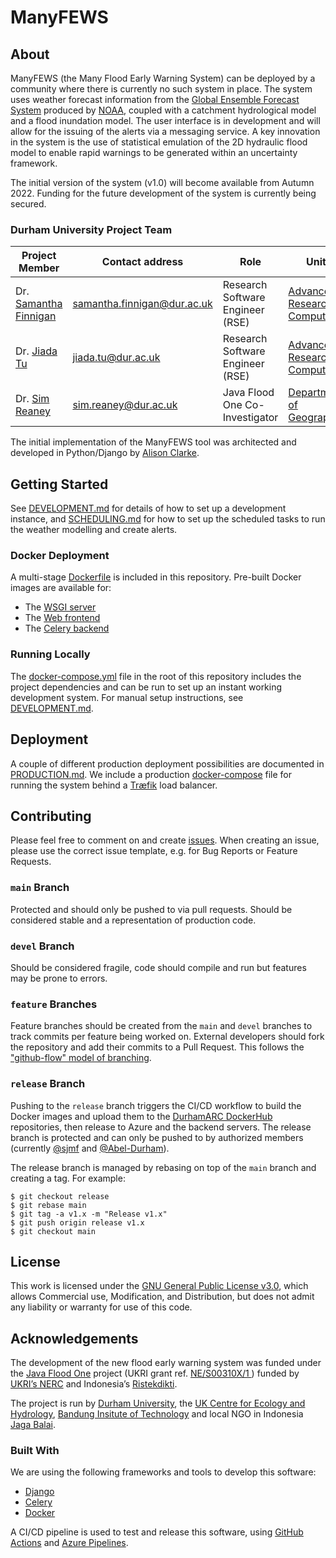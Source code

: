 # ManyFEWS
## About

ManyFEWS (the Many Flood Early Warning System) can be deployed by a community where there is currently no such system in place. The system uses weather forecast information from the [Global Ensemble Forecast System](https://www.ncei.noaa.gov/products/weather-climate-models/global-ensemble-forecast) produced by [NOAA](https://www.noaa.gov), coupled with a catchment hydrological model and a flood inundation model. The user interface is in development and will allow for the issuing of the alerts via a messaging service. A key innovation in the system is the use of statistical emulation of the 2D hydraulic flood model to enable rapid warnings to be generated within an uncertainty framework.

The initial version of the system (v1.0) will become available from Autumn 2022. Funding for the future development of the system is currently being secured.

### Durham University Project Team

| Project Member                                   | Contact address                                                      | Role                             | Unit                                                                                |
|--------------------------------------------------|----------------------------------------------------------------------|----------------------------------|-------------------------------------------------------------------------------------|
| Dr. [Samantha Finnigan](https://github.com/sjmf) | [samantha.finnigan@dur.ac.uk](mailto:samantha.finnigan@durham.ac.uk) | Research Software Engineer (RSE) | [Advanced Research Computing](https://www.dur.ac.uk/arc/rse/)                       |
| Dr. [Jiada Tu](https://github.com/Abel-Durham)   | [jiada.tu@dur.ac.uk](mailto:jiada.tu@durham.ac.uk)                   | Research Software Engineer (RSE) | [Advanced Research Computing](https://www.dur.ac.uk/arc/rse/)                       |
| Dr. [Sim Reaney](https://github.com/simreaney)   | [sim.reaney@dur.ac.uk](mailto:sim.reaney@durham.ac.uk)               | Java Flood One Co-Investigator   | [Department of Geography](https://www.durham.ac.uk/departments/academic/geography/) |

The initial implementation of the ManyFEWS tool was architected and developed in Python/Django by [Alison Clarke](https://github.com/alisonrclarke).

## Getting Started

See [DEVELOPMENT.md](DEVELOPMENT.md) for details of how to set up a development instance, and [SCHEDULING.md](SCHEDULING.md) for how to set up the scheduled tasks to run the weather modelling and create alerts.

### Docker Deployment

A multi-stage [Dockerfile](Dockerfile) is included in this repository. Pre-built Docker images are available for:

* The [WSGI server](https://hub.docker.com/r/durhamarc/manyfews-gunicorn)
* The [Web frontend](https://hub.docker.com/r/durhamarc/manyfews-web)
* The [Celery backend](https://hub.docker.com/r/durhamarc/manyfews-gunicorn)

### Running Locally

The [docker-compose.yml](docker-compose.yml) file in the root of this repository includes the project dependencies and can be run to set up an instant working development system. For manual setup instructions, see [DEVELOPMENT.md](DEVELOPMENT.md).

## Deployment

A couple of different production deployment possibilities are documented in [PRODUCTION.md](PRODUCTION.md). We include a production [docker-compose](docker-compose.production.yml) file for running the system behind a [Træfik](https://traefik.io/traefik) load balancer.

## Contributing

Please feel free to comment on and create [issues](issues). When creating an issue, please use the correct issue template, e.g. for Bug Reports or Feature Requests.

### `main` Branch
Protected and should only be pushed to via pull requests. Should be considered stable and a representation of production code.

### `devel` Branch
Should be considered fragile, code should compile and run but features may be prone to errors.

### `feature` Branches
Feature branches should be created from the `main` and `devel` branches to track commits per feature being worked on. External developers should fork the repository and add their commits to a Pull Request. This follows the ["github-flow" model of branching](https://docs.github.com/en/get-started/quickstart/github-flow).

### `release` Branch
Pushing to the `release` branch triggers the CI/CD workflow to build the Docker images and upload them to the [DurhamARC DockerHub](https://hub.docker.com/orgs/durhamarc/) repositories, then release to Azure and the backend servers. The release branch is protected and can only be pushed to by authorized members (currently [@sjmf](https://github.com/sjmf) and [@Abel-Durham](https://github.com/Abel-Durham)).

The release branch is managed by rebasing on top of the `main` branch and creating a tag. For example:

```shell
$ git checkout release
$ git rebase main
$ git tag -a v1.x -m "Release v1.x"
$ git push origin release v1.x
$ git checkout main
```

## License
This work is licensed under the [GNU General Public License v3.0](LICENSE), which allows Commercial use, Modification, and Distribution, but does not admit any liability or warranty for use of this code.

## Acknowledgements

The development of the new flood early warning system was funded under the [Java Flood One](https://www.durham.ac.uk/research/institutes-and-centres/hazard-risk-resilience/research/current-projects/indonesia-java-flood-one/) project (UKRI grant ref. [NE/S00310X/1 ](https://gtr.ukri.org/projects?ref=NE%2FS00310X%2F1)) funded by [UKRI’s NERC](https://nerc.ukri.org) and Indonesia’s [Ristekdikti](http://litbangda.ristekdikti.go.id).

The project is run by [Durham University](https://www.dur.ac.uk), the [UK Centre for Ecology and Hydrology](https://www.ceh.ac.uk), [Bandung Insitute of Technology](https://www.itb.ac.id) and local NGO in Indonesia [Jaga Balai](https://instagram.com/jagabalai?utm_medium=copy_link).


### Built With

We are using the following frameworks and tools to develop this software:

* [Django](https://www.djangoproject.com/)
* [Celery](https://docs.celeryq.dev/en/stable/index.html)
* [Docker](https://docker.io/)

A CI/CD pipeline is used to test and release this software, using [GitHub Actions](https://github.com/features/actions) and [Azure Pipelines](https://azure.microsoft.com/en-gb/products/devops/pipelines/). 


[//]: # (## Citation)

[//]: # ()
[//]: # (Please cite the associated papers for this work if you use this code:)

[//]: # ()
[//]: # (```)

[//]: # (@article{xxx2021paper,)

[//]: # (  title={Title},)

[//]: # (  author={Author},)

[//]: # (  journal={arXiv},)

[//]: # (  year={2021})

[//]: # (})

[//]: # (```)


[//]: # (## Usage)

[//]: # ()
[//]: # (Any links to production environment, video demos and screenshots.)

[//]: # ()
[//]: # (## Roadmap)

[//]: # ()
[//]: # (- [x] Initial Research  )

[//]: # (- [x] Minimum viable product: )

[//]: # (- [ ] Alpha Release  )

[//]: # (- [ ] Feature-Complete Release  )

